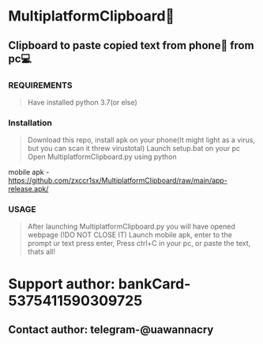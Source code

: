 # MultiplatformClipboard💚
## Clipboard to paste copied text from phone📱 from pc💻
### REQUIREMENTS


> Have installed python 3.7(or else)


### Installation


> Download this repo, install apk on your phone(It might light as a virus, but you can scan it threw virustotal)
Launch setup.bat on your pc
Open MultiplatformClipboard.py using python


mobile apk - https://github.com/zxccr1sx/MultiplatformClipboard/raw/main/app-release.apk/



### USAGE


> After launching MultiplatformClipboard.py you will have opened webpage (!DO NOT CLOSE IT)
Launch mobile apk, enter to the prompt ur text
press enter,
Press ctrl+C in your pc, or paste the text, thats all!
# Support author: bankCard-5375411590309725
## Contact author: telegram-@uawannacry
